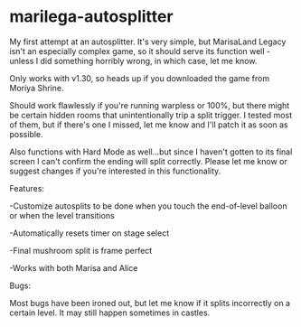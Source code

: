 # marilega-autosplitter

My first attempt at an autosplitter. It's very simple, but MarisaLand Legacy isn't an especially complex game, so it should serve its function well - unless I did something horribly wrong, in which case, let me know.

Only works with v1.30, so heads up if you downloaded the game from Moriya Shrine. 

Should work flawlessly if you're running warpless or 100%, but there might be certain hidden rooms that unintentionally trip a split trigger. I tested most of them, but if there's one I missed, let me know and I'll patch it as soon as possible.

Also functions with Hard Mode as well...but since I haven't gotten to its final screen I can't confirm the ending will split correctly. Please let me know or suggest changes if you're interested in this functionality.


Features:

-Customize autosplits to be done when you touch the end-of-level balloon or when the level transitions

-Automatically resets timer on stage select

-Final mushroom split is frame perfect

-Works with both Marisa and Alice


Bugs:

Most bugs have been ironed out, but let me know if it splits incorrectly on a certain level. It may still happen sometimes in castles.
